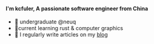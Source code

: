 <h4>I'm kcfuler, A passionate software engineer from China</h4>

- 🌱 undergraduate @neuq
- 🦄current learning rust & computer graphics
- 📝 I regularly write articles on my [blog](https://kcfuler.notion.site/Kcfuler-s-Blog-7e46a5d7eadf4f5ab0791bae1fa71ff5?pvs=4)

